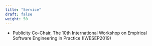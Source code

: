 ```yaml
---
title: "Service"
draft: false
weight: 50
---
```


- Publicity Co-Chair, The 10th International Workshop on Empirical Software Engineering in Practice (IWESEP2019)
